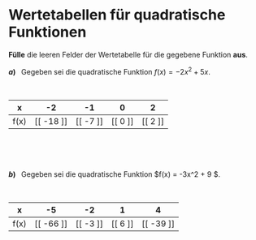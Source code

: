 <!--
version:  0.0.1

language: de

@style
input {
    text-align: center;
}

.flex-container {
    display: flex;
    flex-wrap: wrap;
    align-items: stretch;
    gap: 20px;
}

.flex-child {
    flex: 1;
    min-width: 350px;
    margin-right: 20px;
}

@media (max-width: 400px) {
    .flex-child {
        flex: 100%;
        margin-right: 0;
    }
}
@end

formula: \carry   \textcolor{red}{\scriptsize #1}
formula: \digit   \rlap{\carry{#1}}\phantom{#2}#2
formula: \permil  \text{‰}

import: https://raw.githubusercontent.com/LiaTemplates/Tikz-Jax/main/README.md

script: https://cdn.jsdelivr.net/gh/LiaTemplates/Tikz-Jax@main/dist/index.js


tags: quadratische Funktionen, Negative Zahlen, sehr leicht, niedrig, Angeben

comment: Fülle Wertetabellen für quadratische Funktionen aus.

author: Martin Lommatzsch

-->




# Wertetabellen für quadratische Funktionen



**Fülle** die leeren Felder der Wertetabelle für die gegebene Funktion **aus**.




__$a)\;\;$__ Gegeben sei die quadratische Funktion $f(x) = -2x^2 + 5x$. 

<br>

<!-- data-type="none" -->
|   x   |    -2     |     -1    |     0     |     2     |
| :---: | :-------: | :-------: | :-------: | :-------: |
|  f(x) | [[ -18 ]] | [[  -7 ]] | [[  0 ]]  | [[  2  ]] |

<br>
<br>
<br>

__$b)\;\;$__ Gegeben sei die quadratische Funktion $f(x) = -3x^2 + 9  $. 

<br>

<!-- data-type="none" -->
|   x   |    -5     |      -2   |     1     |      4    |
| :---: | :-------: | :-------: | :-------: | :-------: |
|  f(x) | [[ -66 ]] | [[ -3  ]] | [[  6  ]] | [[ -39 ]] |

<br>
<br>
<br>